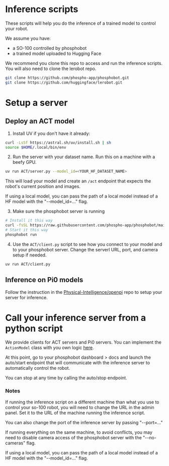# Inference scripts

These scripts will help you do the inference of a trained model to control your robot.

We assume you have:

- a SO-100 controlled by phosphobot
- a trained model uploaded to Hugging Face

We recommend you clone this repo to access and run the inference scripts.
You will also need to clone the lerobot repo.

```bash
git clone https://github.com/phospho-app/phosphobot.git
git clone https://github.com/huggingface/lerobot.git
```

# Setup a server

## Deploy an ACT model

1. Install UV if you don't have it already:

```bash
curl -LsSf https://astral.sh/uv/install.sh | sh
source $HOME/.local/bin/env
```

2. Run the server with your dataset name. Run this on a machine with a beefy GPU.

```bash
uv run ACT/server.py --model_id=<YOUR_HF_DATASET_NAME>
```

This will load your model and create an `/act` endpoint that expects the robot's current position and images.

If using a local model, you can pass the path of a local model instead of a HF model with the "--model_id=..." flag.

3. Make sure the phosphobot server is running

```bash
# Install it this way
curl -fsSL https://raw.githubusercontent.com/phospho-app/phosphobot/main/install.sh | bash
# Start it this way
phosphobot run
```

4. Use the `ACT/client.py` script to see how you connect to your model and to your phosphobot server. Change the serverl URL, port, and camera setup if needed.

```bash
uv run ACT/client.py
```

## Inference on Pi0 models

Follow the instruction in the [Physical-Intelligence/openpi](https://github.com/Physical-Intelligence/openpi) repo to setup your server for inference.

# Call your inference server from a python script

We provide clients for ACT servers and Pi0 servers.
You can implement the `ActionModel` class with you own logic [here](phosphobot/am/models.py).

At this point, go to your phosphobot dashboard > docs and launch the auto/start endpoint that will communicate with the inference server to automatically control the robot.

You can stop at any time by calling the auto/stop endpoint.

### Notes

If running the inference script on a different machine than what you use to control your so-100 robot, you will need to change the URL in the admin panel. Set it to the URL of the machine running the inference script.

You can also change the port of the inference server by passing "--port=..."

If running everything on the same machine, to avoid conflicts, you may need to disable camera access of the phosphobot server with the "--no-cameras" flag. 

If using a local model, you can pass the path of a local model instead of a HF model with the "--model_id=..." flag.


